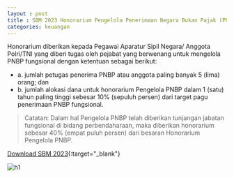 ```yaml
---
layout : post
title : SBM 2023 Honorarium Pengelola Penerimaan Negara Bukan Pajak (PNBP)
categories: keuangan
---
```


Honorarium diberikan kepada Pegawai Aparatur Sipil Negara/ Anggota Polri/TNI yang diberi tugas oleh pejabat yang berwenang untuk mengelola PNBP fungsional dengan ketentuan sebagai berikut:
- a. jumlah petugas penerima PNBP atau anggota paling banyak 5 (lima) orang; dan
- b. jumlah alokasi dana untuk honorarium Pengelola PNBP dalam 1 (satu) tahun paling tinggi sebesar 10% (sepuluh persen) dari target pagu penerimaan PNBP fungsional.

> Catatan: Dalam hal Pengelola PNBP telah diberikan tunjangan jabatan fungsional di bidang perbendaharaan, maka diberikan honorarium sebesar 40% (empat puluh persen) dari besaran Honorarium Pengelola PNBP.

[Download SBM 2023](https://firebasestorage.googleapis.com/v0/b/geotag-b7d33.appspot.com/o/SBM_2023.pdf?alt=media&token=228220bb-e660-47cd-bb6f-ef614ad11018){:target="_blank"}

![h1](https://firebasestorage.googleapis.com/v0/b/geotag-b7d33.appspot.com/o/SBM_2023_page-0008.jpg?alt=media&token=d2dceaf4-5478-4372-997b-4d2a53761460)
